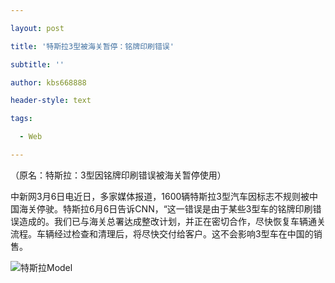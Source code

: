 ---
layout: post
title: '特斯拉3型被海关暂停：铭牌印刷错误'
subtitle: ''
author: kbs668888
header-style: text
tags:
  - Web
---
（原名：特斯拉：3型因铭牌印刷错误被海关暂停使用）

中新网3月6日电近日，多家媒体报道，1600辆特斯拉3型汽车因标志不规则被中国海关停驶。特斯拉6月6日告诉CNN，“这一错误是由于某些3型车的铭牌印刷错误造成的。我们已与海关总署达成整改计划，并正在密切合作，尽快恢复车辆通关流程。车辆经过检查和清理后，将尽快交付给客户。这不会影响3型车在中国的销售。

![特斯拉Model](http://crawl.ws.126.net/c5909b8f776c1fd64b4bf7fd9d24ec11.jpg)

